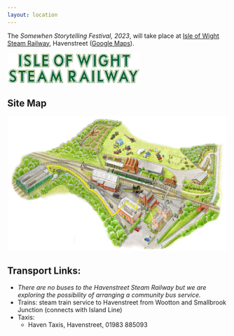 ```yaml
---
layout: location
---
```


The *Somewhen Storytelling Festival, 2023*, will take place at [Isle of Wight Steam Railway](https://iwsteamrailway.co.uk/), Havenstreet ([Google Maps](https://goo.gl/maps/HjeXqXxHpTARqzUQ6)).

<a href="https://iwsteamrailway.co.uk/"><img height="70" src="../assets/images/iw_steam_railway_logo.jpg" /></a>

## Site Map

<img src="../assets/images/iw_steam_railway_map_compressed.jpg" />

## Transport Links:

- *There are no buses to the Havenstreet Steam Railway but we are exploring the possibility of arranging a community bus service.* 
- Trains: steam train service to Havenstreet from Wootton and Smallbrook Junction (connects with Island Line)
- Taxis:
    - Haven Taxis, Havenstreet, 01983 885093

